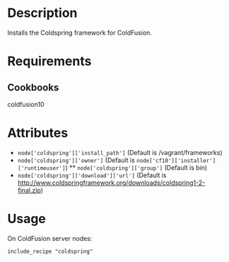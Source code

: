 Description
===========

Installs the Coldspring framework for ColdFusion.

Requirements
============

Cookbooks
---------

coldfusion10

Attributes
==========

* `node['coldspring']['install_path']` (Default is /vagrant/frameworks)
 * `node['coldspring']['owner']` (Default is `node['cf10']['installer']['runtimeuser']`)
** `node['coldspring']['group']` (Default is bin)
* `node['coldspring']['download']['url']` (Default is http://www.coldspringframework.org/downloads/coldspring1-2-final.zip)

Usage
=====

On ColdFusion server nodes:

    include_recipe "coldspring"


